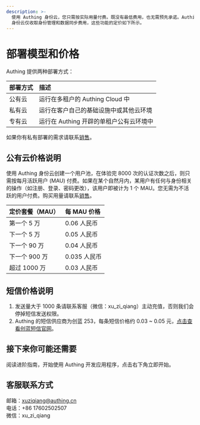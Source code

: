 ```yaml
---
description: >-
  使用 Authing 身份云，您只需按实际用量付费。既没有最低费用，也无需预先承诺。Authing
  身份云仅收取身份管理和数据同步费用，这些功能的定价如下所示。
---
```


# 部署模型和价格

Authing 提供两种部署方式：

| 部署方式 | 描述 |
| :--- | :--- |
| 公有云 | 运行在多租户的 Authing Cloud 中 |
| 私有云 | 运行在客户自己的基础设施中或其他云环境 |
| 专有云 | 运行在 Authing 开辟的单租户公有云环境中 |

如果你有私有部署的需求请联系[销售](https://app.gitbook.com/@authing/s/authing/~/drafts/-MAVmAkYzi5UaT9R2q-Z/quickstart/deployment#ke-fu-lian-xi-fang-shi)。

## 公有云价格说明

使用 Authing 身份云创建一个用户池，在体验完 8000 次的认证次数之后，则只需按每月活跃用户 \(MAU\) 付费。如果在某个自然月内，某用户有任何与身份相关的操作（如注册、登录、密码更改），该用户即被计为 1 个 MAU。您无需为不活跃的用户付费。购买用量请联系[销售](https://app.gitbook.com/@authing/s/authing/~/drafts/-MAVmAkYzi5UaT9R2q-Z/quickstart/deployment#ke-fu-lian-xi-fang-shi)。

| 定价套餐（MAU） | 每 MAU 价格 |
| :--- | :--- |
| 第一个 5 万 | 0.06 人民币 |
| 下一个 5 万 | 0.05 人民币 |
| 下一个 90 万 | 0.04 人民币 |
| 下一个 900 万 | 0.035 人民币 |
| 超过 1000 万 | 0.03 人民币 |

## 短信价格说明

1. 发送量大于 1000 条请联系客服（微信：xu\_zi\_qiang）主动充值，否则我们会停掉短信发送权限。
2. Authing 的短信供应商为创蓝 253，每条短信价格约 0.03 ~ 0.05 元，[点击查看创蓝短信官网](https://www.253.com/)。

## 接下来你可能还需要

阅读进阶指南，开始使用 Authing 开发应用程序，点击右下角立即开始。

## 客服联系方式

邮箱：xuziqiang@authing.cn  
电话：+86 17602502507  
微信：xu\_zi\_qiang

